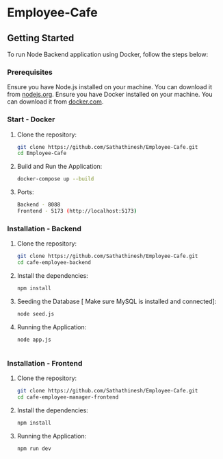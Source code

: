 # Employee-Cafe

## Getting Started

To run Node Backend application using Docker, follow the steps below:

### Prerequisites

Ensure you have Node.js installed on your machine. You can download it from [nodejs.org](https://nodejs.org/).
Ensure you have Docker installed on your machine. You can download it from [docker.com](https://www.docker.com/).

### Start - Docker

1. Clone the repository:
   ```bash
   git clone https://github.com/Sathathinesh/Employee-Cafe.git
   cd Employee-Cafe

2. Build and Run the Application:
    ```bash
   docker-compose up --build

3. Ports:
    ```bash
   Backend - 8088 
   Frontend - 5173 (http://localhost:5173)


### Installation - Backend

1. Clone the repository:
   ```bash
   git clone https://github.com/Sathathinesh/Employee-Cafe.git
   cd cafe-employee-backend

2. Install the dependencies:
   ```bash
   npm install

3. Seeding the Database [ Make sure MySQL is installed and connected]:
    ```bash
    node seed.js

4. Running the Application:
    ```bash
    node app.js



### Installation - Frontend

1. Clone the repository:
   ```bash
   git clone https://github.com/Sathathinesh/Employee-Cafe.git
   cd cafe-employee-manager-frontend

2. Install the dependencies:
   ```bash
   npm install

3. Running the Application:
    ```bash
    npm run dev
    


